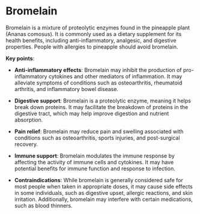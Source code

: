 [//]: # (
source: gpt-3 + jph editing
tags: herbals
)

# Bromelain

Bromelain is a mixture of proteolytic enzymes found in the pineapple plant (Ananas comosus). It is commonly used as a dietary supplement for its health benefits, including anti-inflammatory, analgesic, and digestive properties. People with allergies to pineapple should avoid bromelain.

**Key points**:

* **Anti-inflammatory effects**: Bromelain may inhibit the production of pro-inflammatory cytokines and other mediators of inflammation. It may alleviate symptoms of conditions such as osteoarthritis, rheumatoid arthritis, and inflammatory bowel disease.

* **Digestive support**: Bromelain is a proteolytic enzyme, meaning it helps break down proteins. It may facilitate the breakdown of proteins in the digestive tract, which may help improve digestion and nutrient absorption.

* **Pain relief**: Bromelain may reduce pain and swelling associated with conditions such as osteoarthritis, sports injuries, and post-surgical recovery.

* **Immune support**: Bromelain modulates the immune response by affecting the activity of immune cells and cytokines. It may have potential benefits for immune function and response to infection.

* **Contraindications**: While bromelain is generally considered safe for most people when taken in appropriate doses, it may cause side effects in some individuals, such as digestive upset, allergic reactions, and skin irritation. Additionally, bromelain may interfere with certain medications, such as blood thinners.